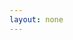 ```yaml
---
layout: none
---
```


<RedoclyAPIBlock src="/firefly-services/docs/photoshop_actionJSON.json" width="600px" disableSidebar hideTryItPanel scrollYOffset={64} generateCodeSamples="languages: [{lang: 'curl'}]" />
